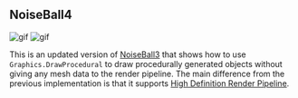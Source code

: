 NoiseBall4
----------

![gif](https://i.imgur.com/Z8NMceu.gif)
![gif](https://i.imgur.com/qKm1Tj9.gif)

<!--4567890123456789012345678901234567890123456789012345678901234567890123456-->

This is an updated version of [NoiseBall3] that shows how to use
`Graphics.DrawProcedural` to draw procedurally generated objects without giving
any mesh data to the render pipeline. The main difference from the previous
implementation is that it supports [High Definition Render Pipeline][HDRP].

[NoiseBall3]: https://github.com/keijiro/NoiseBall3
[HDRP]: https://github.com/Unity-Technologies/ScriptableRenderPipeline/wiki/High-Definition-Render-Pipeline-overview
